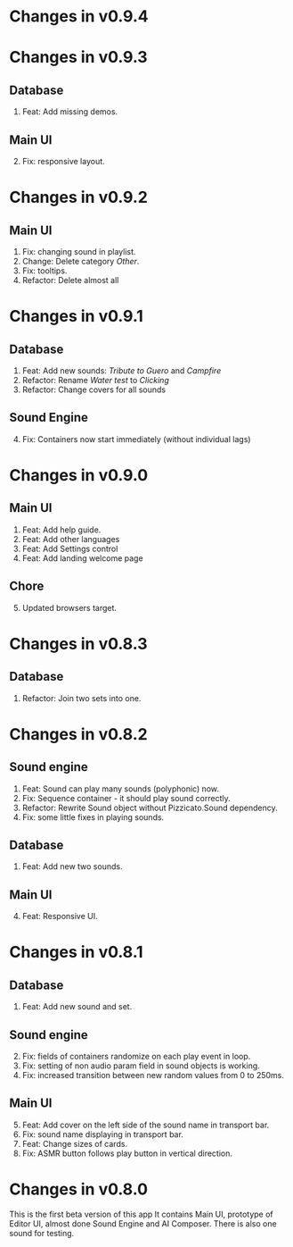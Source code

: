 # Changes in v0.9.4

# Changes in v0.9.3

## Database

1. Feat: Add missing demos.

## Main UI

2. Fix: responsive layout.

# Changes in v0.9.2

## Main UI

1. Fix: changing sound in playlist.
2. Change: Delete category _Other_.
3. Fix: tooltips.
4. Refactor: Delete almost all

# Changes in v0.9.1

## Database

1. Feat: Add new sounds: _Tribute to Guero_ and _Campfire_
2. Refactor: Rename _Water test_ to _Clicking_
3. Refactor: Change covers for all sounds

## Sound Engine

4. Fix: Containers now start immediately (without individual lags)

# Changes in v0.9.0

## Main UI

1. Feat: Add help guide.
2. Feat: Add other languages
3. Feat: Add Settings control
4. Feat: Add landing welcome page

## Chore

5. Updated browsers target.

# Changes in v0.8.3

## Database

1. Refactor: Join two sets into one.

# Changes in v0.8.2

## Sound engine

1. Feat: Sound can play many sounds (polyphonic) now.
2. Fix: Sequence container - it should play sound correctly.
3. Refactor: Rewrite Sound object without Pizzicato.Sound dependency.
4. Fix: some little fixes in playing sounds.

## Database

1. Feat: Add new two sounds.

## Main UI

4. Feat: Responsive UI.

# Changes in v0.8.1

## Database

1. Feat: Add new sound and set.

## Sound engine

2. Fix: fields of containers randomize on each play event in loop.
3. Fix: setting of non audio param field in sound objects is working.
4. Fix: increased transition between new random values from 0 to 250ms.

## Main UI

5. Feat: Add cover on the left side of the sound name in transport bar.
6. Fix: sound name displaying in transport bar.
7. Feat: Change sizes of cards.
8. Fix: ASMR button follows play button in vertical direction.

# Changes in v0.8.0

This is the first beta version of this app It contains Main UI, prototype of Editor UI, almost done Sound Engine and AI Composer. There is also one sound for testing.

